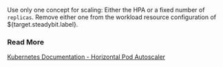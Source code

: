Use only one concept for scaling:
Either the HPA or a fixed number of ```replicas```.
Remove either one from the workload resource configuration of ${target.steadybit.label}.

### Read More
[Kubernetes Documentation - Horizontal Pod Autoscaler](https://kubernetes.io/docs/tasks/run-application/horizontal-pod-autoscale/)

